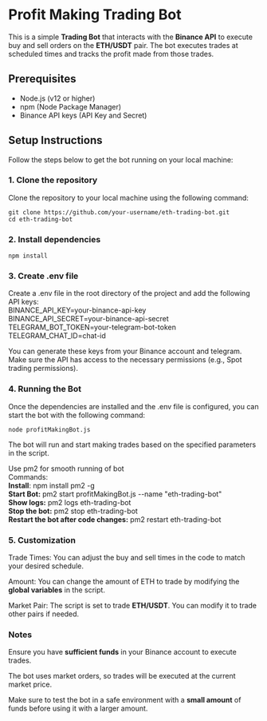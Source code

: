 # Profit Making Trading Bot

This is a simple **Trading Bot** that interacts with the **Binance API** to execute buy and sell orders on the **ETH/USDT** pair. The bot executes trades at scheduled times and tracks the profit made from those trades.

## Prerequisites

- Node.js (v12 or higher)
- npm (Node Package Manager)
- Binance API keys (API Key and Secret)

## Setup Instructions

Follow the steps below to get the bot running on your local machine:

### 1. Clone the repository

Clone the repository to your local machine using the following command:

```
git clone https://github.com/your-username/eth-trading-bot.git
cd eth-trading-bot
```

### 2. Install dependencies

```npm install```

### 3. Create .env file

Create a .env file in the root directory of the project and add the following API keys:  
BINANCE_API_KEY=your-binance-api-key  
BINANCE_API_SECRET=your-binance-api-secret  
TELEGRAM_BOT_TOKEN=your-telegram-bot-token  
TELEGRAM_CHAT_ID=chat-id  

You can generate these keys from your Binance account and telegram. Make sure the API has access to the necessary permissions (e.g., Spot trading permissions).

### 4. Running the Bot

Once the dependencies are installed and the .env file is configured, you can start the bot with the following command:

```node profitMakingBot.js```

The bot will run and start making trades based on the specified parameters in the script.

Use pm2 for smooth running of bot  
Commands:  
**Install**: npm install pm2 -g  
**Start Bot:** pm2 start profitMakingBot.js --name "eth-trading-bot"  
**Show logs:** pm2 logs eth-trading-bot  
**Stop the bot:** pm2 stop eth-trading-bot  
**Restart the bot after code changes:** pm2 restart eth-trading-bot  

### 5. Customization

Trade Times: You can adjust the buy and sell times in the code to match your desired schedule.

Amount: You can change the amount of ETH to trade by modifying the **global variables** in the script.

Market Pair: The script is set to trade **ETH/USDT**. You can modify it to trade other pairs if needed.

### Notes
Ensure you have **sufficient funds** in your Binance account to execute trades.

The bot uses market orders, so trades will be executed at the current market price.

Make sure to test the bot in a safe environment with a **small amount** of funds before using it with a larger amount.
